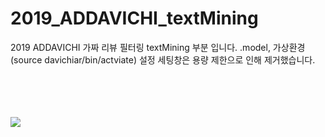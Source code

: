 # 2019_ADDAVICHI_textMining
2019 ADDAVICHI 가짜 리뷰 필터링 textMining 부분 입니다.
.model, 가상환경 (source davichiar/bin/actviate) 설정 세팅창은 용량 제한으로 인해 제거했습니다.

<div>
  <br><br><br><br>
  <img src="https://user-images.githubusercontent.com/5292608/52463580-ba3d4600-2bba-11e9-8498-d9bac7f73791.png"> <br><br><br><br>
</div>

